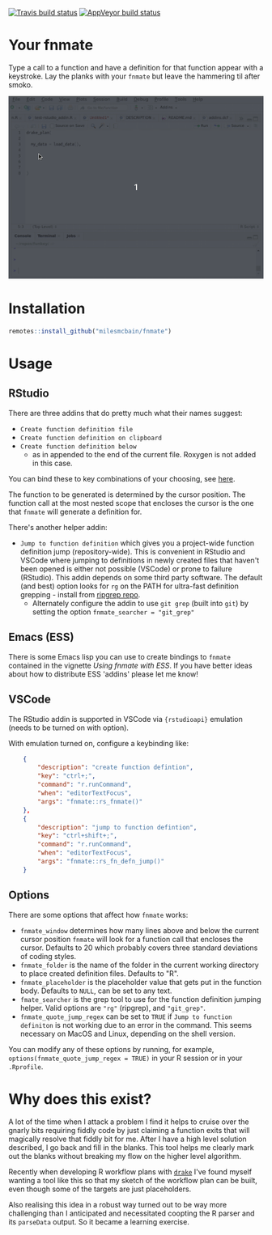 [![Travis build status](https://travis-ci.org/MilesMcBain/fnmate.svg?branch=master)](https://travis-ci.org/MilesMcBain/fnmate) [![AppVeyor build status](https://ci.appveyor.com/api/projects/status/github/MilesMcBain/fnmate?branch=master&svg=true)](https://ci.appveyor.com/project/MilesMcBain/fnmate)

# Your fnmate

Type a call to a function and have a definition for that function appear with a keystroke. Lay the planks with your `fnmate` but leave the hammering til after smoko.

![fnmate](inst/media/fnmate.gif)

# Installation

```r
remotes::install_github("milesmcbain/fnmate")
```

# Usage

## RStudio

There are three addins that do pretty much what their names suggest:

  * `Create function definition file`
  * `Create function definition on clipboard`
  * `Create function definition below`
    - as in appended to the end of the current file. Roxygen is not added in this case.
  
You can bind these to key combinations of your choosing, see [here](https://rstudio.github.io/rstudioaddins/#keyboard-shorcuts). 
  
The function to be generated is determined by the cursor position.  The function call at the most nested scope that encloses the cursor is the one that `fnmate` will generate a definition for.

There's another helper addin:

  * `Jump to function definition` which gives you a project-wide function definition jump (repository-wide). This is convenient in RStudio and VSCode where jumping to definitions in newly created files that haven't been opened is either not possible (VSCode) or prone to failure (RStudio). This addin depends on some third party software. The default (and best) option looks for `rg` on the PATH for ultra-fast definition grepping - install from [ripgrep repo](https://github.com/BurntSushi/ripgrep). 
    - Alternately configure the addin to use `git grep` (built into `git`) by setting the option `fnmate_searcher = "git_grep"`


## Emacs (ESS)

There is some Emacs lisp you can use to create bindings to `fnmate` contained in the vignette *Using fnmate with ESS*. If you have better ideas about how to distribute ESS 'addins' please let me know!

## VSCode

The RStudio addin is supported in VSCode via `{rstudioapi}` emulation (needs to be turned on with option).

With emulation turned on, configure a keybinding like:

```json
    {
        "description": "create function defintion",
        "key": "ctrl+;",
        "command": "r.runCommand",
        "when": "editorTextFocus",
        "args": "fnmate::rs_fnmate()"
    },
    {
        "description": "jump to function defintion",
        "key": "ctrl+shift+;",
        "command": "r.runCommand",
        "when": "editorTextFocus",
        "args": "fnmate::rs_fn_defn_jump()"
    }
```

## Options

There are some options that affect how `fnmate` works:

  * `fnmate_window` determines how many lines above and below the current cursor position `fnmate` will look for a function call that encloses the cursor. Defaults to 20 which probably covers three standard deviations of coding styles.
  * `fnmate_folder` is the name of the folder in the current working directory to place created definition files. Defaults to "R".
  * `fnmate_placeholder` is the placeholder value that gets put in the function body. Defaults to `NULL`, can be set to any text.
  * `fmate_searcher` is the grep tool to use for the function definition jumping helper. Valid options are `"rg"` (ripgrep), and `"git_grep"`.
  * `fnmate_quote_jump_regex` can be set to `TRUE` if `Jump to function definiton` is not working due to an error in the command. This seems necessary on MacOS and Linux, depending on the shell version.
  
You can modify any of these options by running, for example, `options(fnmate_quote_jump_regex = TRUE)` in your R session or in your `.Rprofile`. 
  
# Why does this exist?

A lot of the time when I attack a problem I find it helps to cruise over the gnarly bits requiring fiddly code by just claiming a function exits that will magically resolve that fiddly bit for me. After I have a high level solution described, I go back and fill in the blanks. This tool helps me clearly mark out the blanks without breaking my flow on the higher level algorithm.

Recently when developing R workflow plans with [`drake`](https://github.com/ropensci/drake) I've found myself wanting a tool like this so that my sketch of the workflow plan can be built, even though some of the targets are just placeholders.

Also realising this idea in a robust way turned out to be way more challenging than I anticipated and necessitated coopting the R parser and its `parseData` output. So it became a learning exercise.
